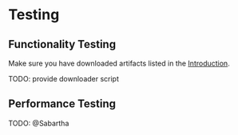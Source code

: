 # Testing

## Functionality Testing

Make sure you have downloaded artifacts listed in the [Introduction](/introduction.html).

TODO: provide downloader script

## Performance Testing

TODO: @Sabartha
